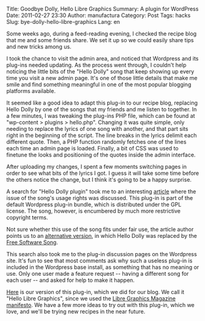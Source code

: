 Title: Goodbye Dolly, Hello Libre Graphics
Summary: A plugin for WordPress
Date: 2011-02-27 23:30
Author: manufactura
Category: Post
Tags: hacks
Slug: bye-dolly-hello-libre-graphics
Lang: en

Some weeks ago, during a feed-reading evening, I checked the
recipe blog that me and some friends share. We set it up so we could
easily share tips and new tricks among us.

I took the chance to visit the admin area, and noticed that Wordpress
and its plug-ins needed updating. As the process went through, I
couldn't help noticing the little bits of the "Hello Dolly" song that
keep showing up every time you visit a new admin page. It's one of those
little details that make me smile and find something meaningful in one
of the most popular blogging platforms available.

It seemed like a good idea to adapt this plug-in to our recipe blog,
replacing Hello Dolly by one of the songs that my friends and me listen
to together. In a few minutes, I was tweaking the plug-ins PHP file,
which can be found at "wp-content \> plugins \> hello.php". Changing it
was quite simple, only needing to replace the lyrics of one song with
another, and that part sits right in the beginning of the script. The
line breaks in the lyrics delimit each different quote. Then, a PHP
function randomly fetches one of the lines each time an admin page is
loaded. Finally, a bit of CSS was used to finetune the looks and
positioning of the quotes inside the admin interface.

After uploading my changes, I spent a few moments switching pages in
order to see what bits of the lyrics I got. I guess it will take some
time before the others notice the change, but I think it's going to be a
happy surprise.

A search for "Hello Dolly plugin" took me to an interesting
[article](http://weblogtoolscollection.com/archives/2010/12/20/is-hello-dolly-a-copyright-infringing-plug-in/)
where the issue of the song's usage rights was discussed. This plug-in
is part of the default Wordpress plug-in bundle, which is distributed
under the GPL license. The song, however, is encumbered by much more
restrictive copyright terms.

Not sure whether this use of the song fits under fair use, the article
author points us to an [alternative
version](http://core.trac.wordpress.org/attachment/ticket/15769/free_software.diff),
in which Hello Dolly was replaced by the [Free Software
Song](http://www.gnu.org/music/free-software-song.html).

This search also took me to the plug-in discussion pages on the
Wordpress site. It's fun to see that most comments ask why such a
useless plug-in is included in the Wordpress base install, as something
that has no meaning or use. Only one user made a feature request --
having a different song for each user -- and asked for help to make it
happen.

[Here](http://manufacturaindependente.com/hello-libregraphics.zip) is
our version of this plug-in, which we did for our blog. We call it
"Hello Libre Graphics", since we used the [Libre Graphics Magazine
manifesto](http://libregraphicsmag.com/manifesto.html "Manifesto da Libre Graphics Magazine").
We have a few more ideas to try out with this plug-in, which we love,
and we'll be trying new recipes in the near future.

